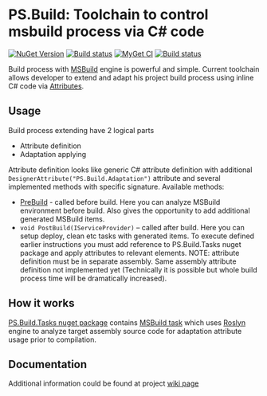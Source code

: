 # PS.Build: Toolchain to control msbuild process via C# code
[![NuGet Version](https://img.shields.io/nuget/v/PS.Build.svg?label=master+nuget)](https://www.nuget.org/packages?q=PS.Build)
[![Build status](https://ci.appveyor.com/api/projects/status/ki1xn6w347k0vord?svg=true)](https://ci.appveyor.com/project/BlackGad/ps-build)
[![MyGet CI](https://img.shields.io/myget/ps-projects/vpre/PS.Build.svg?label=CI+nuget)](https://www.myget.org/gallery/ps-projects)
[![Build status](https://ci.appveyor.com/api/projects/status/ixmnwi3hxi4jot9b?svg=true)](https://ci.appveyor.com/project/BlackGad/ps-build-xhs18)

Build process with [MSBuild](https://msdn.microsoft.com/en-us/library/0k6kkbsd.aspx) engine is powerful and simple. Current toolchain allows developer to extend and adapt his project build process using inline C# code via [Attributes](https://msdn.microsoft.com/en-us/library/aa288454(v=vs.71).aspx).

## Usage
Build process extending have 2 logical parts 
*	Attribute definition
*	Adaptation applying

Attribute definition looks like generic C# attribute definition with additional ```DesignerAttribute("PS.Build.Adaptation")``` attribute and several implemented methods with specific signature. Available methods:
* [PreBuild](https://github.com/BlackGad/PS.Build/wiki/PreBuild-method) - called before build. Here you can analyze MSBuild environment before build. Also gives the opportunity to add additional generated MSBuild items.
* ```void PostBuild(IServiceProvider)``` – called after build. Here you can setup deploy, clean etc tasks with generated items.
To execute defined earlier instructions you must add reference to PS.Build.Tasks nuget package and apply attributes to relevant elements. NOTE: attribute definition must be in separate assembly. Same assembly attribute definition not implemented yet (Technically it is possible but whole build process time will be dramatically increased). 

## How it works
[PS.Build.Tasks nuget package](https://www.nuget.org/packages/PS.Build.Tasks/) contains [MSBuild task](https://msdn.microsoft.com/en-us/library/t9883dzc.aspx) which uses [Roslyn](https://github.com/dotnet/roslyn) engine to analyze target assembly source code for adaptation attribute usage prior to compilation.

## Documentation
Additional information could be found at project [wiki page](https://github.com/BlackGad/PS.Build/wiki)


